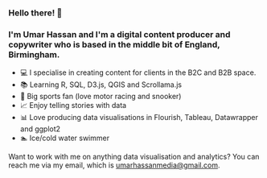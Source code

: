 ### Hello there! 👋

### I'm Umar Hassan and I'm a digital content producer and copywriter who is based in the middle bit of England, Birmingham. 

- 💻 I specialise in creating content for clients in the B2C and B2B space.
- 📚 Learning R, SQL, D3.js, QGIS and Scrollama.js
- 🏁 Big sports fan (love motor racing and snooker)
- 📈 Enjoy telling stories with data
- 📊 Love producing data visualisations in Flourish, Tableau, Datawrapper and ggplot2
- 🏊 Ice/cold water swimmer

Want to work with me on anything data visualisation and analytics? You can reach me via my email, which is umarhassanmedia@gmail.com.


